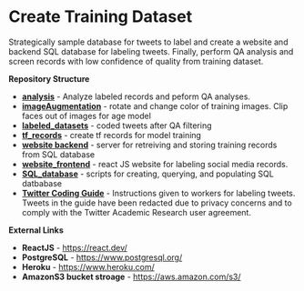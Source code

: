 # Create Training Dataset
Strategically sample database for tweets to label and create a website and backend SQL database for labeling tweets.  Finally, perform QA analysis and screen records with low confidence of quality from training dataset.


**Repository Structure** <br>

- **[analysis](https://github.com/larkinandy/ChildrensHealthSocialMediaASP3IRE/tree/master/deep_learning/create_training_dataset/analysis)** - Analyze labeled records and peform QA analyses.  <br>
- **[imageAugmentation](https://github.com/larkinandy/ChildrensHealthSocialMediaASP3IRE/tree/main/deep_learning/create_training_dataset/imageAugmentation)** - rotate and change color of training images. Clip faces out of images for age model 
- **[labeled_datasets](https://github.com/larkinandy/ChildrensHealthSocialMediaASP3IRE/tree/main/deep_learning/create_training_dataset/labeled_datasets)** - coded tweets after QA filtering
- **[tf_records](https://github.com/larkinandy/ChildrensHealthSocialMediaASP3IRE/tree/main/deep_learning/create_training_dataset/tf_records)** - create tf records for model training
- **[website backend](https://github.com/larkinandy/ChildrensHealthSocialMediaASP3IRE/tree/master/deep_learning/create_training_dataset/website_backend)** - server for retreiving and storing training records from SQL database  <br>
- **[website_frontend](https://github.com/larkinandy/ChildrensHealthSocialMediaASP3IRE/tree/master/deep_learning/create_training_dataset/website_frontend)** - react JS website for labeling social media records. <br>
- **[SQL_database](https://github.com/larkinandy/ChildrensHealthSocialMediaASP3IRE/tree/main/deep_learning/create_training_dataset/SQL_database)** - scripts for creating, querying, and populating SQL datbabase
- **[Twitter Coding Guide](https://github.com/larkinandy/ChildrensHealthSocialMediaASP3IRE/blob/main/deep_learning/create_training_dataset/Twitter%20Coding%20Guide_Redacted_20221026.docx)** - Instructions given to workers for labeling tweets. Tweets in the guide have been redacted due to privacy concerns and to comply with the Twitter Academic Research user agreement.

**External Links**
- **ReactJS** - https://react.dev/
- **PostgreSQL** - https://www.postgresql.org/
- **Heroku** - https://www.heroku.com/
- **AmazonS3 bucket stroage** - https://aws.amazon.com/s3/
